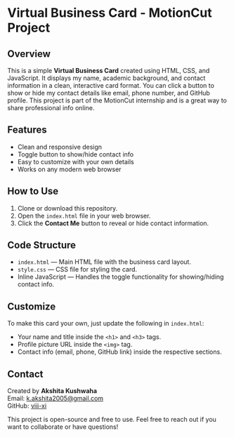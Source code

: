 # Virtual Business Card - MotionCut Project

## Overview

This is a simple **Virtual Business Card** created using HTML, CSS, and JavaScript. It displays my name, academic background, and contact information in a clean, interactive card format. You can click a button to show or hide my contact details like email, phone number, and GitHub profile. This project is part of the MotionCut internship and is a great way to share professional info online.

## Features

- Clean and responsive design
- Toggle button to show/hide contact info
- Easy to customize with your own details
- Works on any modern web browser

## How to Use

1. Clone or download this repository.
2. Open the `index.html` file in your web browser.
3. Click the **Contact Me** button to reveal or hide contact information.

## Code Structure

- `index.html` — Main HTML file with the business card layout.
- `style.css` — CSS file for styling the card.
- Inline JavaScript — Handles the toggle functionality for showing/hiding contact info.

## Customize

To make this card your own, just update the following in `index.html`:

- Your name and title inside the `<h1>` and `<h3>` tags.
- Profile picture URL inside the `<img>` tag.
- Contact info (email, phone, GitHub link) inside the respective sections.

## Contact
Created by **Akshita Kushwaha**  
Email: k.akshita2005@gmail.com  
GitHub: [viii-xi](https://github.com/viii-xi)

This project is open-source and free to use. Feel free to reach out if you want to collaborate or have questions!

